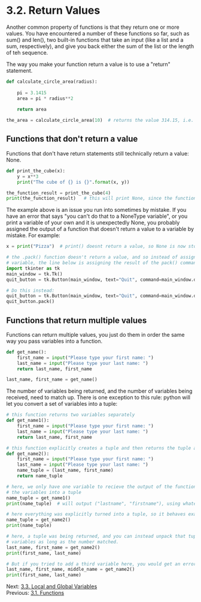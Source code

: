 # 3.2. Return Values

Another common property of functions is that they return one or more values. You have encountered a number of these 
functions so far, such as sum() and len(), two built-in functions that take an input (like a list and a sum, 
respectively), and give you back either the sum of the list or the length of teh sequence.

The way you make your function return a value is to use a "return" statement.

```python
def calculate_circle_area(radius):
    
    pi = 3.1415
    area = pi * radius**2
    
    return area

the_area = calculate_circle_area(10)  # returns the value 314.15, i.e. 10^2 * 3.1415
```

## Functions that don't return a value

Functions that don't have return statements still technically return a value: None.
```python
def print_the_cube(x):
    y = x**3
    print("The cube of {} is {}".format(x, y))

the_function_result = print_the_cube(4)
print(the_function_result)   # this will print None, since the function doesn't actually return a value
```

The example above is an issue you run into sometimes by mistake. If you have an error that says "you can't do that
to a NoneType variable", or you print a variable of your own and it is unexpectedly None, you probably assigned 
the output of a function that doesn't return a value to a variable by mistake. For example:
```python
x = print("Pizza")  # print() doesnt return a value, so None is now stored in x

# the .pack() function doesn't return a value, and so instead of assigning the quit button object to the quit_button
# variable, the line below is assigning the result of the pack() command.
import tkinter as tk
main_window = tk.Tk()
quit_button = tk.Button(main_window, text="Quit", command=main_window.destroy).pack()

# Do this instead:
quit_button = tk.Button(main_window, text="Quit", command=main_window.destroy)
quit_button.pack()
```

## Functions that return multiple values

Functions can return multiple values, you just do them in order the same way you pass variables into a function.

```python
def get_name():
    first_name = input("Please type your first name: ")
    last_name = input("Please type your last name: ")
    return last_name, first_name

last_name, first_name = get_name()
```

The number of variables being returned, and the number of variables being received, need to match up. There is 
one exception to this rule: python will let you convert a set of variables into a tuple:

```python
# this function returns two variables separately
def get_name1():
    first_name = input("Please type your first name: ")
    last_name = input("Please type your last name: ")
    return last_name, first_name

# this function explicitly creates a tuple and then returns the tuple as a single variable
def get_name2():
    first_name = input("Please type your first name: ")
    last_name = input("Please type your last name: ")
    name_tuple = (last_name, first_name)
    return name_tuple

# here, we only have one variable to recieve the output of the function, so python will automatically pack 
# the variables into a tuple
name_tuple = get_name1()
print(name_tuple)  # will output ("lastname", "firstname"), using whatever names you typed

# here everything was explicitly turned into a tuple, so it behaves exactly as you would expect
name_tuple = get_name2()
print(name_tuple)

# here, a tuple was being returned, and you can instead unpack that tuple into separate 
# variables as long as the number matched. 
last_name, first_name = get_name2()
print(first_name, last_name)

# But if you tried to add a third variable here, you would get an error 
last_name, first_name, middle_name = get_name2()
print(first_name, last_name)
```

Next: [3.3. Local and Global Variables](3.3.%20Local%20and%20Global%20Variables.md)<br>
Previous: [3.1. Functions](3.1.%20Passing%20Arguments%20into%20Functions.md)